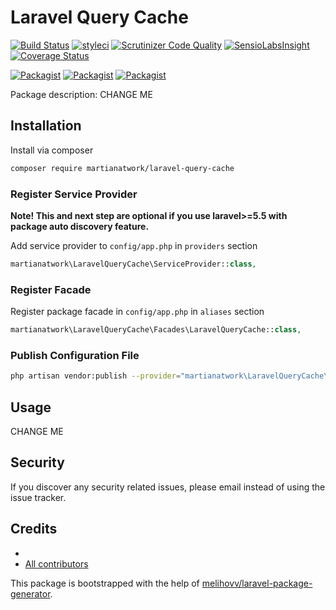 # Laravel Query Cache

[![Build Status](https://travis-ci.org/martianatwork/laravel-query-cache.svg?branch=master)](https://travis-ci.org/martianatwork/laravel-query-cache)
[![styleci](https://styleci.io/repos/CHANGEME/shield)](https://styleci.io/repos/CHANGEME)
[![Scrutinizer Code Quality](https://scrutinizer-ci.com/g/martianatwork/laravel-query-cache/badges/quality-score.png?b=master)](https://scrutinizer-ci.com/g/martianatwork/laravel-query-cache/?branch=master)
[![SensioLabsInsight](https://insight.sensiolabs.com/projects/CHANGEME/mini.png)](https://insight.sensiolabs.com/projects/CHANGEME)
[![Coverage Status](https://coveralls.io/repos/github/martianatwork/laravel-query-cache/badge.svg?branch=master)](https://coveralls.io/github/martianatwork/laravel-query-cache?branch=master)

[![Packagist](https://img.shields.io/packagist/v/martianatwork/laravel-query-cache.svg)](https://packagist.org/packages/martianatwork/laravel-query-cache)
[![Packagist](https://poser.pugx.org/martianatwork/laravel-query-cache/d/total.svg)](https://packagist.org/packages/martianatwork/laravel-query-cache)
[![Packagist](https://img.shields.io/packagist/l/martianatwork/laravel-query-cache.svg)](https://packagist.org/packages/martianatwork/laravel-query-cache)

Package description: CHANGE ME

## Installation

Install via composer
```bash
composer require martianatwork/laravel-query-cache
```

### Register Service Provider

**Note! This and next step are optional if you use laravel>=5.5 with package
auto discovery feature.**

Add service provider to `config/app.php` in `providers` section
```php
martianatwork\LaravelQueryCache\ServiceProvider::class,
```

### Register Facade

Register package facade in `config/app.php` in `aliases` section
```php
martianatwork\LaravelQueryCache\Facades\LaravelQueryCache::class,
```

### Publish Configuration File

```bash
php artisan vendor:publish --provider="martianatwork\LaravelQueryCache\ServiceProvider" --tag="config"
```

## Usage

CHANGE ME

## Security

If you discover any security related issues, please email 
instead of using the issue tracker.

## Credits

- [](https://github.com/martianatwork/laravel-query-cache)
- [All contributors](https://github.com/martianatwork/laravel-query-cache/graphs/contributors)

This package is bootstrapped with the help of
[melihovv/laravel-package-generator](https://github.com/melihovv/laravel-package-generator).
